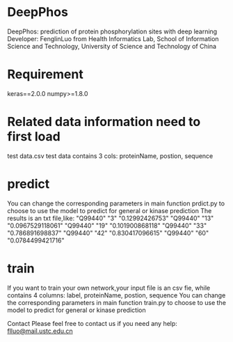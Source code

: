 
DeepPhos
=========
DeepPhos: prediction of protein phosphorylation sites with deep learning
Developer: FenglinLuo  from Health Informatics Lab, School of Information Science and Technology, University of Science and Technology of China

Requirement
=========
keras==2.0.0
numpy>=1.8.0

Related data information need to first load
=========
test data.csv
test data contains 3 cols: proteinName, postion, sequence

predict
=========
You can change the corresponding parameters in  main function prdict.py to choose to use the model to predict for general or kinase prediction
The results is an txt file,like:
"Q99440"	"3"	"0.12992426753"
"Q99440"	"13"	"0.0967529118061"
"Q99440"	"19"	"0.101900868118"
"Q99440"	"33"	"0.786891698837"
"Q99440"	"42"	"0.830417096615"
"Q99440"	"60"	"0.0784499421716"

train 
=====
If you want to train your own network,your input file is an csv fie, while contains 4 columns:
label, proteinName, postion, sequence
You can change the corresponding parameters in  main function train.py to choose to use the model to predict for general or kinase prediction

Contact
Please feel free to contact us if you need any help: flluo@mail.ustc.edu.cn
